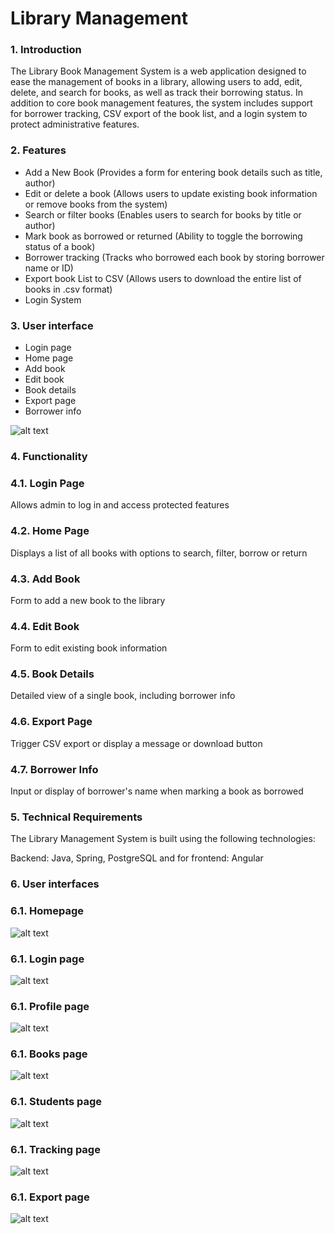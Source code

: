 # Library Management 

### 1. Introduction

The Library Book Management System is a web application designed to ease the management of books in a library, allowing users to add, edit, delete, and search for books, as well as track their borrowing status.
In addition to core book management features, the system includes support for borrower tracking, CSV export of the book list, and a login system to protect administrative features. 

### 2. Features

- Add a New Book (Provides a form for entering book details such as title, author)
- Edit or delete a book (Allows users to update existing book information or remove books from the system)
- Search or filter books (Enables users to search for books by title or author)
- Mark book as borrowed or returned (Ability to toggle the borrowing status of a book)
- Borrower tracking (Tracks who borrowed each book by storing borrower name or ID)
- Export book List to CSV (Allows users to download the entire list of books in .csv format)
- Login System
  

### 3. User interface

- Login page	
- Home page	
- Add book	
- Edit book	
- Book details	
- Export page	
- Borrower info

![alt text](https://github.com/jaymz81/Library-Manager-Issues/blob/main/LB%20Sitemap.png)
### 4. Functionality

### 4.1. Login Page	
 Allows admin to log in and access protected features
 ### 4.2. Home Page
 Displays a list of all books with options to search, filter, borrow or return
### 4.3. Add Book
 Form to add a new book to the library
### 4.4. Edit Book
 Form to edit existing book information
### 4.5. Book Details
 Detailed view of a single book, including borrower info
### 4.6. Export Page
 Trigger CSV export or display a message or download button
### 4.7. Borrower Info
 Input or display of borrower's name when marking a book as borrowed

### 5. Technical Requirements 
The Library Management System is built using the following technologies:

Backend: Java, Spring, PostgreSQL and for frontend: Angular

### 6. User interfaces

### 6.1. Homepage
![alt text](https://github.com/jaymz81/Library-Manager-Issues/blob/main/Home%20page.png)
### 6.1. Login page
![alt text](https://github.com/jaymz81/Library-Manager-Issues/blob/main/Login%20page.png)
### 6.1. Profile page
![alt text](https://github.com/jaymz81/Library-Manager-Issues/blob/main/Profile%20page.png)
### 6.1. Books page
![alt text](https://github.com/jaymz81/Library-Manager-Issues/blob/main/Book%20page.png)
### 6.1. Students page
![alt text](https://github.com/jaymz81/Library-Manager-Issues/blob/main/Students%20page.png)
### 6.1. Tracking page
![alt text](https://github.com/jaymz81/Library-Manager-Issues/blob/main/Tracking%20page.png)
### 6.1. Export page
![alt text](https://github.com/jaymz81/Library-Manager-Issues/blob/main/Export%20page.png)



